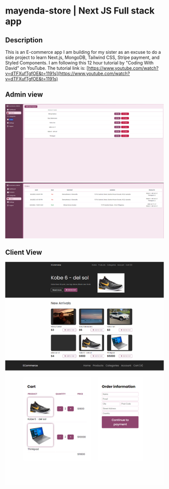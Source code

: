 # mayenda-store | Next JS Full stack app

## Description

This is an E-commerce app I am building for my sister as an excuse to do a side project to learn Next.js, MongoDB, Tailwind CSS, Stripe payment, and Styled Components. I am following this 12 hour tutorial by "Coding With David" on YouTube. The tutorial link is: [https://www.youtube.com/watch?v=dTFXufTgfOE&t=1191s](https://www.youtube.com/watch?v=dTFXufTgfOE&t=1191s)

## Admin view

![App Screenshot](/imgs/admin-snap.png)
![App Screenshot](/imgs/order-admin.png)

## Client View

![App Screenshot](/imgs/front-home.png)
![App Screenshot](/imgs/front-cart.png)

